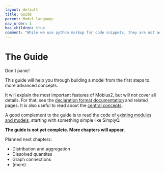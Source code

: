 ```yaml
---
layout: default
title: Guide
parent: Model language
nav_order: 1
has_children: true
comment: "While we use python markup for code snippets, they are not actually python, it just creates convenient coloring for this format."
---
```


# The Guide

Don't panic!

This guide will help you through building a model from the first steps to more advanced concepts.

It will explain the most important features of Mobius2, but will not cover all details. For that, see the [declaration format documentation](declaration_format.html) and related pages. It is also useful to read about the [central concepts](central_concepts.html).

A good complement to the guide is to read the code of [existing modules and models](https://github.com/NIVANorge/Mobius2/tree/main/models), starting with something simple like SimplyQ.

**The guide is not yet complete. More chapters will appear.**

Planned next chapters:
- Distribution and aggregation
- Dissolved quantites
- Graph connections
- (more)